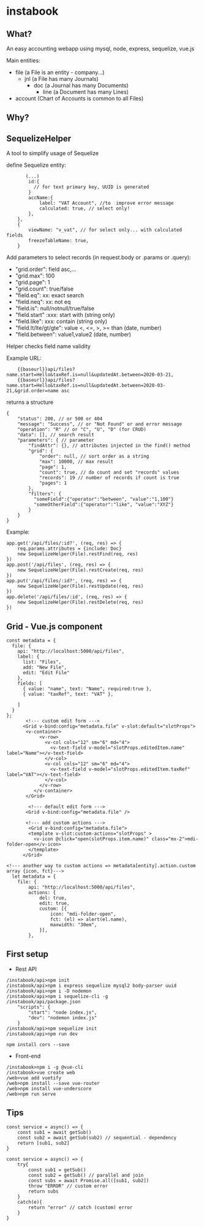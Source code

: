 # instabook

What?
---
An easy accounting webapp using mysql, node, express, sequelize, vue.js

Main entities: 
- file (a File is an entity - company...)
  - jnl (a File has many Journals)
    - doc (a Journal has many Documents)
      - line (a Document has many Lines)
- account (Chart of Accounts is common to all Files)

Why?
---

SequelizeHelper
---
A tool to simplify usage of Sequelize

define Sequelize entity:
```
       (...)
        id:{
          // for text primary key, UUID is generated
        }
        accName:{
            label: "VAT Account", //to  improve error message
            calculated: true, // select only!
        },
    },
    {
        viewName: "v_vat", // for select only... with calculated fields
        freezeTableName: true,
    }
```

Add parameters to select records (in request.body or .params or .query):
- "grid.order": field asc,...
- "grid.max": 100
- "grid.page": 1
- "grid.count": true/false
- "field.eq": xx: exact search
- "field.neq": xx: not eq
- "field.is": null/notnull/true/false
- "field.start" :xxx: start with (string only)
- "field.like": xxx: contain (string only)
- "field.lt/lte/gt/gte": value <, <=, >, >= than (date, number)
- "field.between": value1,value2 (date, number)

Helper checks field name validity

Example URL:
```
    {{baseurl}}api/files?name.start=Hello&taxRef.is=null&updatedAt.between=2020-03-21,
    {{baseurl}}api/files?name.start=Hello&taxRef.is=null&updatedAt.between=2020-03-21,&grid.order=name asc
```
returns a structure
```
{
    "status": 200, // or 500 or 404
    "message": "Success", // or "Not Found" or and error message
    "operation": "R" // or "C", "U", "D" (for CRUD)
    "data": [], // search result
    "parameters": { // parameter 
        "findAttr": {}, // attributes injected in the find() method
        "grid": {
            "order": null, // sort order as a string
            "max": 10000, // max result
            "page": 1,
            "count": true, // do count and set "records" values
            "records": 19 // number of records if count is true
            "pages": 1
        },
        "filters": {
          "someField":{"operator":"between", "value":"1,100"}
          "someOtherField":{"operator":"like", "value":"XYZ"}
        }
    }
}
```

Example:
```
app.get('/api/files/:id?', (req, res) => {
    req.params.attributes = {include: Doc}
    new SequelizeHelper(File).restFind(req, res)
})
app.post('/api/files', (req, res) => {
    new SequelizeHelper(File).restCreate(req, res)
})
app.put('/api/files/:id?', (req, res) => {
    new SequelizeHelper(File).restUpdate(req, res)
})
app.delete('/api/files/:id', (req, res) => {
    new SequelizeHelper(File).restDelete(req, res)
})

```

Grid - Vue.js component
---
````
const metadata = {
  file: {
    api: "http://localhost:5000/api/files",
    label: {
      list: "Files",
      add: "New File",
      edit: "Edit File"
    },
    fields: [
      { value: "name", text: "Name", required:true },
      { value: "taxRef", text: "VAT" },
      
    ]
  }
};
       <!--- custom edit form --->
      <Grid v-bind:config="metadata.file" v-slot:default="slotProps"> 
       <v-container>
            <v-row>
              <v-col cols="12" sm="6" md="4">
                <v-text-field v-model="slotProps.editedItem.name" label="Name"></v-text-field>
              </v-col>
              <v-col cols="12" sm="6" md="4">
                <v-text-field v-model="slotProps.editedItem.taxRef" label="VAT"></v-text-field>
              </v-col>
            </v-row>
          </v-container>
       </Grid>

        <!--- default edit form --->
       <Grid v-bind:config="metadata.file" />

       <!--- add custom actions --->
        <Grid v-bind:config="metadata.file">
        <template v-slot:custom-actions="slotProps" >
          <v-icon @click="open(slotProps.item.name)" class="mx-2">mdi-folder-open</v-icon>
        </template>
      </Grid>

<!--- another way to custom actions => metadata[entity].action.custom array {icon, fct}--->
  let metadata = {
    file: {
        api: "http://localhost:5000/api/files",
        actions: {
            del: true,
            edit: true,
            custom: [{
                icon: "mdi-folder-open",
                fct: (el) => alert(el.name),
                maxwidth: "30em",
            }],
        },

````

First setup
---
* Rest API
```
/instabook/api>npm init
/instabook/api>npm i express sequelize mysql2 body-parser uuid
/instabook/api>npm i -D nodemon
/instabook/api>npm i sequelize-cli -g
/instabook/api/package.json
    "scripts": {
        "start": "node index.js",
        "dev": "nodemon index.js"
    }
/instabook/api>npm sequelize init
/instabook/api>npm run dev

npm install cors --save
```
* Front-end
````
/instabook>npm i -g @vue-cli
/instabook>vue create web
/web>vue add vuetify
/web>npm install --save vue-router
/web>npm install vue-underscore
/web>npm run serve
````
Tips
---

```
const service = async() => {
    const sub1 = await getSub()
    const sub2 = await getSub(sub2) // sequential - dependency
    return [sub1, sub2]
}

const service = async() => {
    try{
        const sub1 = getSub()
        const sub2 = getSub() // parallel and join
        const subs = await Promise.all([sub1, sub2])
        throw "ERROR" // custom error
        return subs
    }
    catch(e){
        return "error" // catch (custom) error
    }
}
```